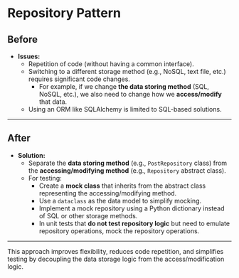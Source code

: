 # Repository Pattern

## Before

- **Issues:**
  - Repetition of code (without having a common interface).
  - Switching to a different storage method (e.g., NoSQL, text file, etc.) requires significant code changes.
    - For example, if we change **the data storing method** (SQL, NoSQL, etc.), we also need to change how we **access/modify** that data.
  - Using an ORM like SQLAlchemy is limited to SQL-based solutions.

---

## After

- **Solution:**
  - Separate the **data storing method** (e.g., `PostRepository` class) from the **accessing/modifying method** (e.g., `Repository` abstract class).
  - For testing:
    - Create a **mock class** that inherits from the abstract class representing the accessing/modifying method.
    - Use a `dataclass` as the data model to simplify mocking.
    - Implement a mock repository using a Python dictionary instead of SQL or other storage methods.
    - In unit tests that **do not test repository logic** but need to emulate repository operations, mock the repository operations.

---

This approach improves flexibility, reduces code repetition, and simplifies testing by decoupling the data storage logic from the access/modification logic.